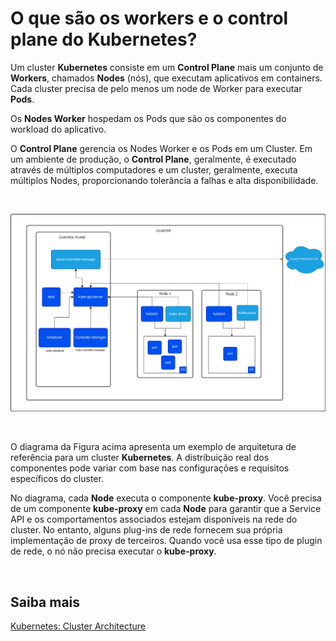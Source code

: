 # O que são os workers e o control plane do Kubernetes?


Um cluster **Kubernetes** consiste em um **Control Plane** mais um conjunto de **Workers**, chamados **Nodes** (nós), que executam aplicativos em containers. Cada cluster precisa de pelo menos um node de Worker para executar **Pods**.

Os **Nodes Worker** hospedam os Pods que são os componentes do workload do aplicativo.

O **Control Plane** gerencia os Nodes Worker e os Pods em um Cluster. Em um ambiente de produção, o **Control Plane**, geralmente, é executado através de múltiplos computadores e um cluster, geralmente, executa múltiplos Nodes, proporcionando tolerância a falhas e alta disponibilidade.

<br>

![Arquitetura Kubernetes ](./Imagens/kubernetes-cluster-architecture.svg)

<br>

O diagrama da Figura acima apresenta um exemplo de arquitetura de referência para um cluster **Kubernetes**. A distribuição real dos componentes pode variar com base nas configurações e requisitos específicos do cluster.

No diagrama, cada **Node** executa o componente **kube-proxy**. Você precisa de um componente **kube-proxy** em cada **Node** para garantir que a Service API e os comportamentos associados estejam disponíveis na rede do cluster. No entanto, alguns plug-ins de rede fornecem sua própria implementação de proxy de terceiros. Quando você usa esse tipo de plugin de rede, o nó não precisa executar o **kube-proxy**.

<br>

## Saiba mais
[Kubernetes: Cluster Architecture](https://kubernetes.io/docs/concepts/architecture/)